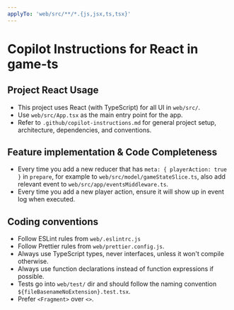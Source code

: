 ```yaml
---
applyTo: 'web/src/**/*.{js,jsx,ts,tsx}'
---
```


# Copilot Instructions for React in game-ts

## Project React Usage

- This project uses React (with TypeScript) for all UI in `web/src/`.
- Use `web/src/App.tsx` as the main entry point for the app.
- Refer to `.github/copilot-instructions.md` for general project setup, architecture, dependencies, and conventions.

## Feature implementation & Code Completeness

- Every time you add a new reducer that has `meta: { playerAction: true }` in `prepare`, for example to
  `web/src/model/gameStateSlice.ts`, also add relevant event to  `web/src/app/eventsMiddleware.ts`.
- Every time you add a new player action, ensure it will show up in event log when executed.

## Coding conventions

- Follow ESLint rules from `web/.eslintrc.js`
- Follow Prettier rules from `web/prettier.config.js`.
- Always use TypeScript types, never interfaces, unless it won't compile otherwise.
- Always use function declarations instead of function expressions if possible.
- Tests go into `web/test/` dir and should follow the naming convention `${fileBasenameNoExtension}.test.tsx`.
- Prefer `<Fragment>` over `<>`.
